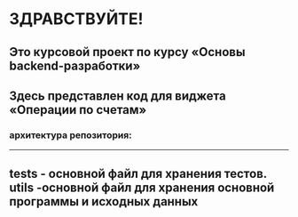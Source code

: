 # ЗДРАВСТВУЙТЕ!
## Это курсовой проект по курсу «Основы backend-разработки»
## Здесь представлен код для виджета «Операции по счетам»
### архитектура репозитория:
---
**tests - основной файл для хранения тестов**.
utils -основной файл для хранения основной программы и исходных данных
---
